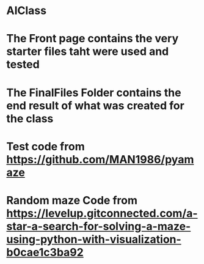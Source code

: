 # AIClass

# The Front page contains the very starter files taht were used and tested

# The FinalFiles Folder contains the end result of what was created for the class

# Test code from https://github.com/MAN1986/pyamaze
# Random maze Code from https://levelup.gitconnected.com/a-star-a-search-for-solving-a-maze-using-python-with-visualization-b0cae1c3ba92
